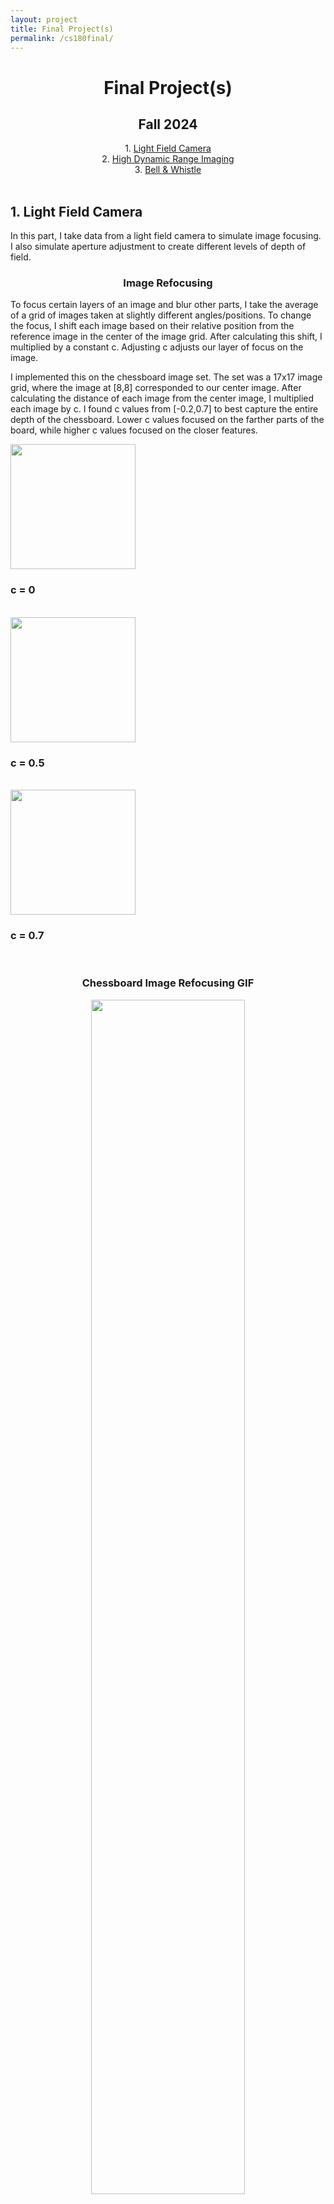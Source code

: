 ```yaml
---
layout: project
title: Final Project(s)
permalink: /cs180final/
--- 
```


<h1 style="text-align:center">Final Project(s)</h1>
<h2 style="text-align:center">Fall 2024</h2>

<center>
1. <a href="#one">Light Field Camera</a><br/>
2. <a href="#twoo">High Dynamic Range Imaging</a><br/>
3. <a href="#three">Bell & Whistle</a><br/>
</center>

<br/>
<a name = "one"></a>

## 1. Light Field Camera

In this part, I take data from a light field camera to simulate image focusing. I also simulate aperture adjustment to create different levels of depth of field.

<center><h3>Image Refocusing</h3></center>

To focus certain layers of an image and blur other parts, I take the average of a grid of images taken at slightly different angles/positions. To change the focus, I shift each image based on their relative position from the reference image in the center of the image grid. After calculating this shift, I multiplied by a constant c. Adjusting c adjusts our layer of focus on the image. 

I implemented this on the chessboard image set. The set was a 17x17 image grid, where the image at [8,8] corresponded to our center image. After calculating the distance of each image from the center image, I multiplied each image by c. I found c values from [-0.2,0.7] to best capture the entire depth of the chessboard. Lower c values focused on the farther parts of the board, while higher c values focused on the closer features.

<section id="two">
    <div class="column">
        <div class="row">
            <article class="proj-item-3">
                <img src="../images/180final/chessboard_4.png" width="200px" alt="" />
                <h3>c = 0</h3>
                <br/>
            </article>
            <article class="proj-item-3">
                <img src="../images/180final/chessboard_14.png" width="200px" alt="" />
                <h3>c = 0.5</h3>
                <br/>
            </article>
            <article class="proj-item-3">
                <img src="../images/180final/chessboard_18.png" width="200px" alt="" />
                <h3>c = 0.7</h3>
                <br/>
            </article>
        </div>
    </div>
</section>

<section id="two">
<div class="column">
    <div class="row">
        <article class="proj-item-1">
            <center>
                <h3>Chessboard Image Refocusing GIF</h3>
                <img src="../images/180final/chessboard_focus_gif.gif" width="70%" alt="" /></center>
            <br/>
        </article>
    </div>
</div>
</section>

<center><h3>Aperture Adjustment</h3></center>

We can also simulate varying depths of field using light field data. While keeping c constant, we can adjust the number of images to average. For instance, a window size of [-2,2] would include the images within 2 units to the left and right of the center image.

A smaller window corresponded with a smaller aperture and deeper DoF, while a larger window corresponded with a larger aperture and shallower DoF.

<section id="two">
    <div class="column">
        <div class="row">
            <article class="proj-item-3">
                <img src="../images/180final/chessboard_a_0.png" width="200px" alt="" />
                <h3>window = 0</h3>
                <br/>
            </article>
            <article class="proj-item-3">
                <img src="../images/180final/chessboard_a_2.png" width="200px" alt="" />
                <h3>window = [-4,4]</h3>
                <br/>
            </article>
            <article class="proj-item-3">
                <img src="../images/180final/chessboard_a_4.png" width="200px" alt="" />
                <h3>window = [-8,8]</h3>
                <br/>
            </article>
        </div>
    </div>
</section>

<section id="two">
<div class="column">
    <div class="row">
        <article class="proj-item-2">
            <img src="../images/180final/chessboard_aperture_back_gif.gif" width="100px" alt="" />
            <h3>Aperture Adjustment GIF, c=0</h3>
            <br/>
        </article>
        <article class="proj-item-2">
            <img src="../images/180final/chessboard_aperture_center_gif.gif" width="100px" alt="" />
            <h3>c=0.2</h3>
            <br/>
        </article>
    </div>
</div>
</section>

<a name = "twoo"></a>

## 2. High Dynamic Range Imaging

For this part, I implement high dynamic range (HDR) to adjust images for differences in image exposure levels. If we take a picture at multiple exposure levels and apply HDR, we can create a higher quality photo that can show details in both light and dark areas.

<center><h3>Radiance Maps</h3></center>

To create the radiance map of a set of images at different exposure levels, we need to apply the following equation to each pixel i:

<section id="two">
<div class="column">
    <div class="row">
        <article class="proj-item-1">
            <center>
            <img src="../images/180final/hdr/Ei_eq.png" width="400vw" alt="" /></center>
        </article>
    </div>
</div>
<br/>
</section>

Z_ij = observed pixel value at position i for the jth exposure image

ln(delta t_j) = log shutter speed for the jth exposure image

w[Z_ij] weighs each exposure image's contribution to the final pixel value, allowing for higher estimation accuracy. Each pixel value is weighed differently, hence the index value Z_ij.

Our unknown variables are the response curve function g and the scene radiance Ei. g is defined as below:

<section id="two">
<div class="column">
    <div class="row">
        <article class="proj-item-1">
            <center>
            <img src="../images/180final/hdr/g_eq.png" width="200vw" alt="" /></center>
        </article>
    </div>
</div>
<br/>
</section>

Fortunately, we can solve for g using the algorithm as described in the Debevec and Malik paper. Broadly speaking, we can construct a system of equations and use least squares to minimize the following loss equation (lambda represents a regularization smoothing term):

<section id="two">
<div class="column">
    <div class="row">
        <article class="proj-item-1">
            <center>
            <img src="../images/180final/hdr/loss_eq.png" width="400vw" alt="" /></center>
        </article>
    </div>
</div>
<br/>
</section>

Resovered response curves for arch photo:
<section id="two">
<div class="column">
    <div class="row">
        <article class="proj-item-1">
            <center><img src="../images/180final/hdr/arch_curves.png" width="700vw" alt="" /></center>
        </article>
    </div>
</div>
<br/>
</section>

After recovering the g function for each color channel, we can use this to estimate radiance at each pixel, using the first equation shown above for ln(Ei).

Calculating the log radiance and exponentiating the result for each pixel gives us the resulting radiance map:

<section id="two">
<div class="column">
    <div class="row">
        <article class="proj-item-2">
            <img src="../images/180final/hdr/arch_hdr_radiance_map.png" width="100px" alt="" />
            <h3>Radiance map</h3>
            <br/>
        </article>
        <article class="proj-item-2">
            <img src="../images/180final/hdr/arch_hdr_radiance_map_mean.png" width="100px" alt="" />
            <h3>Averaged across all channels</h3>
            <br/>
        </article>
    </div>
</div>
</section>

<center><h3>Tone Mapping</h3></center>

By applying tone mapping, we can compress the dynamic range of the image to improve the details. There are three particular methods used here: global scale, global simple, and Durand. 

The global scale method uses the min and max of the exposures to linearly scales the exposure values within the range of 0 and 1. When applied on the radiance maps, the resulting image usually turns out to be too dark.

<section id="two">
<div class="column">
    <div class="row">
        <article class="proj-item-1">
            <center><img src="../images/180final/hdr/arch_global_scale.png" width="400vw" alt="" /></center>
        </article>
    </div>
</div>
<br/>
</section>

The global simple method is a more improved tone mapping function, where for each pixel on the radiance map E_world, I calculate E_world / (1 + E_world). This often yields significantly better results than the global scale function.

<section id="two">
<div class="column">
    <div class="row">
        <article class="proj-item-1">
            <center><img src="../images/180final/hdr/arch_global_simple.png" width="400vw" alt="" /></center>
        </article>
    </div>
</div>
<br/>
</section>

Additionally, I used Durand and Dorsey's local tone mapping method. The Durand method results in an even more evenly lit image, often with the details accentuated. Without going into too much detail, this method generates a number of layers and recombines them a certain way to reconstruct the image.

1. Average the radiance color channels to compute the intensity I, as well as the chrominance channels (R/I, G/I, and B/I). 
2. Take log(I) and apply a bilateral filter to obtain the base layer.
3. Subtract the base layer from the log intensity layer to obtain the detail layer. 
4. Scale and offset the base layer, then combine with the detail layer and chrominance channels to finally reconstruct the image. 

Log intensity, base, and detail layers for arch image:
<section id="two">
<div class="column">
    <div class="row">
        <article class="proj-item-1">
            <center><img src="../images/180final/hdr/arch_layers.png" width="700vw" alt="" /></center>
        </article>
    </div>
</div>
<br/>
</section>

Final result:
<section id="two">
<div class="column">
    <div class="row">
        <article class="proj-item-1">
            <center><img src="../images/180final/hdr/arch_durand.png" width="400vw" alt="" /></center>
        </article>
    </div>
</div>
<br/>
</section>

<center><h3>Results for other images</h3></center>

### Chapel
<section id="two">
<div class="column">
    <div class="row">
        <article class="proj-item-2">
            <img src="../images/180final/hdr/chapel_hdr_radiance_map.png" width="100px" alt="" />
            <h3>Radiance map</h3>
            <br/>
        </article>
        <article class="proj-item-2">
            <img src="../images/180final/hdr/chapel_hdr_radiance_map_mean.png" width="100px" alt="" />
            <h3>Averaged across all channels</h3>
            <br/>
        </article>
    </div>
</div>
</section>

<section id="two">
<div class="column">
    <div class="row">
        <article class="proj-item-3">
            <img src="../images/180final/hdr/chapel_global_scale.png" width="200px" alt="" />
            <h3>Global scale</h3>
            <br/>
        </article>
        <article class="proj-item-3">
            <img src="../images/180final/hdr/chapel_global_simple.png" width="200px" alt="" />
            <h3>Global simple</h3>
            <br/>
        </article>
        <article class="proj-item-3">
            <img src="../images/180final/hdr/chapel_durand.png" width="200px" alt="" />
            <h3>Durand</h3>
            <br/>
        </article>
    </div>
</div>
</section>

### Bonsai
<section id="two">
<div class="column">
    <div class="row">
        <article class="proj-item-2">
            <img src="../images/180final/hdr/bonsai_hdr_radiance_map.png" width="100px" alt="" />
            <h3>Radiance map</h3>
            <br/>
        </article>
        <article class="proj-item-2">
            <img src="../images/180final/hdr/bonsai_hdr_radiance_map_mean.png" width="100px" alt="" />
            <h3>Averaged across all channels</h3>
            <br/>
        </article>
    </div>
</div>
</section>

<section id="two">
<div class="column">
    <div class="row">
        <article class="proj-item-3">
            <img src="../images/180final/hdr/bonsai_global_scale.png" width="200px" alt="" />
            <h3>Global scale</h3>
            <br/>
        </article>
        <article class="proj-item-3">
            <img src="../images/180final/hdr/bonsai_global_simple.png" width="200px" alt="" />
            <h3>Global simple</h3>
            <br/>
        </article>
        <article class="proj-item-3">
            <img src="../images/180final/hdr/bonsai_durand.png" width="200px" alt="" />
            <h3>Durand</h3>
            <br/>
        </article>
    </div>
</div>
</section>

### Window
<section id="two">
<div class="column">
    <div class="row">
        <article class="proj-item-2">
            <img src="../images/180final/hdr/window_hdr_radiance_map.png" width="100px" alt="" />
            <h3>Radiance map</h3>
            <br/>
        </article>
        <article class="proj-item-2">
            <img src="../images/180final/hdr/window_hdr_radiance_map_mean.png" width="100px" alt="" />
            <h3>Averaged across all channels</h3>
            <br/>
        </article>
    </div>
</div>
</section>

<section id="two">
<div class="column">
    <div class="row">
        <article class="proj-item-3">
            <img src="../images/180final/hdr/window_global_scale.png" width="200px" alt="" />
            <h3>Global scale</h3>
            <br/>
        </article>
        <article class="proj-item-3">
            <img src="../images/180final/hdr/window_global_simple.png" width="200px" alt="" />
            <h3>Global simple</h3>
            <br/>
        </article>
        <article class="proj-item-3">
            <img src="../images/180final/hdr/window_durand.png" width="200px" alt="" />
            <h3>Durand</h3>
            <br/>
        </article>
    </div>
</div>
</section>

### Mug
<section id="two">
<div class="column">
    <div class="row">
        <article class="proj-item-2">
            <img src="../images/180final/hdr/mug_hdr_radiance_map.png" width="100px" alt="" />
            <h3>Radiance map</h3>
            <br/>
        </article>
        <article class="proj-item-2">
            <img src="../images/180final/hdr/mug_hdr_radiance_map_mean.png" width="100px" alt="" />
            <h3>Averaged across all channels</h3>
            <br/>
        </article>
    </div>
</div>
</section>

<section id="two">
<div class="column">
    <div class="row">
        <article class="proj-item-3">
            <img src="../images/180final/hdr/mug_global_scale.png" width="200px" alt="" />
            <h3>Global scale</h3>
            <br/>
        </article>
        <article class="proj-item-3">
            <img src="../images/180final/hdr/mug_global_simple.png" width="200px" alt="" />
            <h3>Global simple</h3>
            <br/>
        </article>
        <article class="proj-item-3">
            <img src="../images/180final/hdr/mug_durand.png" width="200px" alt="" />
            <h3>Durand</h3>
            <br/>
        </article>
    </div>
</div>
</section>

### Garden
<section id="two">
<div class="column">
    <div class="row">
        <article class="proj-item-2">
            <img src="../images/180final/hdr/garden_hdr_radiance_map.png" width="100px" alt="" />
            <h3>Radiance map</h3>
            <br/>
        </article>
        <article class="proj-item-2">
            <img src="../images/180final/hdr/garden_hdr_radiance_map_mean.png" width="100px" alt="" />
            <h3>Averaged across all channels</h3>
            <br/>
        </article>
    </div>
</div>
</section>

<section id="two">
<div class="column">
    <div class="row">
        <article class="proj-item-3">
            <img src="../images/180final/hdr/garden_global_scale.png" width="200px" alt="" />
            <h3>Global scale</h3>
            <br/>
        </article>
        <article class="proj-item-3">
            <img src="../images/180final/hdr/garden_global_simple.png" width="200px" alt="" />
            <h3>Global simple</h3>
            <br/>
        </article>
        <article class="proj-item-3">
            <img src="../images/180final/hdr/garden_durand.png" width="200px" alt="" />
            <h3>Durand</h3>
            <br/>
        </article>
    </div>
</div>
</section>

### Garage
<section id="two">
<div class="column">
    <div class="row">
        <article class="proj-item-2">
            <img src="../images/180final/hdr/garage_hdr_radiance_map.png" width="100px" alt="" />
            <h3>Radiance map</h3>
            <br/>
        </article>
        <article class="proj-item-2">
            <img src="../images/180final/hdr/garage_hdr_radiance_map_mean.png" width="100px" alt="" />
            <h3>Averaged across all channels</h3>
            <br/>
        </article>
    </div>
</div>
</section>

<section id="two">
<div class="column">
    <div class="row">
        <article class="proj-item-3">
            <img src="../images/180final/hdr/garage_global_scale.png" width="200px" alt="" />
            <h3>Global scale</h3>
            <br/>
        </article>
        <article class="proj-item-3">
            <img src="../images/180final/hdr/garage_global_simple.png" width="200px" alt="" />
            <h3>Global simple</h3>
            <br/>
        </article>
        <article class="proj-item-3">
            <img src="../images/180final/hdr/garage_durand.png" width="200px" alt="" />
            <h3>Durand</h3>
            <br/>
        </article>
    </div>
</div>
</section>

### House
<section id="two">
<div class="column">
    <div class="row">
        <article class="proj-item-2">
            <img src="../images/180final/hdr/house_hdr_radiance_map.png" width="100px" alt="" />
            <h3>Radiance map</h3>
            <br/>
        </article>
        <article class="proj-item-2">
            <img src="../images/180final/hdr/house_hdr_radiance_map_mean.png" width="100px" alt="" />
            <h3>Averaged across all channels</h3>
            <br/>
        </article>
    </div>
</div>
</section>

<section id="two">
<div class="column">
    <div class="row">
        <article class="proj-item-3">
            <img src="../images/180final/hdr/house_global_scale.png" width="200px" alt="" />
            <h3>Global scale</h3>
            <br/>
        </article>
        <article class="proj-item-3">
            <img src="../images/180final/hdr/house_global_simple.png" width="200px" alt="" />
            <h3>Global simple</h3>
            <br/>
        </article>
        <article class="proj-item-3">
            <img src="../images/180final/hdr/house_durand.png" width="200px" alt="" />
            <h3>Durand</h3>
            <br/>
        </article>
    </div>
</div>
</section>

<a name = "three"></a>

## Bell & Whistle: My own images with HDR
For this section I took some of my own photos using my phone. I used 4 different exposure levels per photo, and combined them using the same HDR workflow as above. 

### Shelf
<section id="two">
<div class="column">
    <div class="row">
        <article class="proj-item-1">
            <center><img src="../images/180final/hdr/shelf_curves.png" width="600vw" alt="" /></center>
        </article>
    </div>
</div>
<br/>
</section>

<section id="two">
<div class="column">
    <div class="row">
        <article class="proj-item-1">
            <center><img src="../images/180final/hdr/shelf_details.png" width="700vw" alt="" /></center>
        </article>
    </div>
</div>
<br/>
</section>

<section id="two">
<div class="column">
    <div class="row">
        <article class="proj-item-2">
            <img src="../images/180final/hdr/shelf_hdr_radiance_map.png" width="100px" alt="" />
            <h3>Radiance map</h3>
            <br/>
        </article>
        <article class="proj-item-2">
            <img src="../images/180final/hdr/shelf_hdr_radiance_map_mean.png" width="100px" alt="" />
            <h3>Averaged across all channels</h3>
            <br/>
        </article>
    </div>
</div>
</section>

<section id="two">
<div class="column">
    <div class="row">
        <article class="proj-item-3">
            <img src="../images/180final/hdr/shelf_global_scale.png" width="200px" alt="" />
            <h3>Global scale</h3>
            <br/>
        </article>
        <article class="proj-item-3">
            <img src="../images/180final/hdr/shelf_global_simple.png" width="200px" alt="" />
            <h3>Global simple</h3>
            <br/>
        </article>
        <article class="proj-item-3">
            <img src="../images/180final/hdr/shelf_durand.png" width="200px" alt="" />
            <h3>Durand</h3>
            <br/>
        </article>
    </div>
</div>
</section>

### Shelf 2
<section id="two">
<div class="column">
    <div class="row">
        <article class="proj-item-1">
            <center><img src="../images/180final/hdr/shelf2_curves.png" width="600vw" alt="" /></center>
        </article>
    </div>
</div>
<br/>
</section>

<section id="two">
<div class="column">
    <div class="row">
        <article class="proj-item-1">
            <center><img src="../images/180final/hdr/shelf2_details.png" width="700vw" alt="" /></center>
        </article>
    </div>
</div>
<br/>
</section>

<section id="two">
<div class="column">
    <div class="row">
        <article class="proj-item-2">
            <img src="../images/180final/hdr/shelf2_hdr_radiance_map.png" width="100px" alt="" />
            <h3>Radiance map</h3>
            <br/>
        </article>
        <article class="proj-item-2">
            <img src="../images/180final/hdr/shelf2_hdr_radiance_map_mean.png" width="100px" alt="" />
            <h3>Averaged across all channels</h3>
            <br/>
        </article>
    </div>
</div>
</section>

<section id="two">
<div class="column">
    <div class="row">
        <article class="proj-item-3">
            <img src="../images/180final/hdr/shelf2_global_scale.png" width="200px" alt="" />
            <h3>Global scale</h3>
            <br/>
        </article>
        <article class="proj-item-3">
            <img src="../images/180final/hdr/shelf2_global_simple.png" width="200px" alt="" />
            <h3>Global simple</h3>
            <br/>
        </article>
        <article class="proj-item-3">
            <img src="../images/180final/hdr/shelf2_durand.png" width="200px" alt="" />
            <h3>Durand</h3>
            <br/>
        </article>
    </div>
</div>
</section>

## The coolest thing I have learned from this project

While initially tedious, I found the HDR project to be very satisfying and educational. I had always wondered how phones adjust for high or low exposure photos automatically using HDR, and with this project I had a chance to explore different algorithms behind the magic. 

<center> --- THE END --- </center>